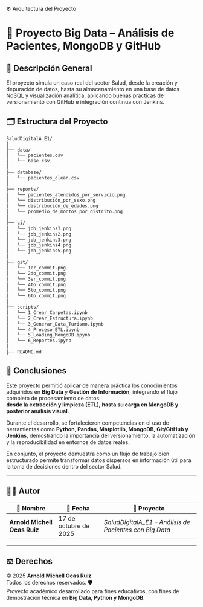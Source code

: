 ⚙️ Arquitectura del Proyecto
# 🏦 Proyecto Big Data – Análisis de Pacientes, MongoDB y GitHub
## 📘 Descripción General

El proyecto simula un caso real del sector Salud, desde la creación y depuración de datos, hasta su almacenamiento en una base de datos NoSQL y visualización analítica, aplicando buenas prácticas de versionamiento con GitHub e integración continua con Jenkins.

## 🗂️ Estructura del Proyecto

```bash
SaludDigitalA_E1/
│
├── data/
│   └── pacientes.csv
│   └── base.csv
│
├── database/
│   └── pacientes_clean.csv
│
├── reports/
│   └── pacientes_atendidos_por_servicio.png
│   └── distribución_por_sexo.png
│   └── distribución_de_edades.png
│   └── promedio_de_montos_por_distrito.png
│
├── ci/
│   └── job_jenkins1.png
│   └── job_jenkins2.png
│   └── job_jenkins3.png
│   └── job_jenkins4.png
│   └── job_jenkins5.png
│
├── git/
│   └── 1er_commit.png
│   └── 2do_commit.png
│   └── 3er_commit.png
│   └── 4to_commit.png
│   └── 5to_commit.png
│   └── 6to_commit.png
│
├── scripts/
│   └── 1_Crear_Carpetas.ipynb
│   └── 2_Crear_Estructura.ipynb
│   └── 3_Generar_Data_Turismo.ipynb
│   └── 4_Proceso_ETL.ipynb
│   └── 5_Loading_MongoDB.ipynb
│   └── 6_Reportes.ipynb
│
├── README.md
```
## 🧠 Conclusiones

Este proyecto permitió aplicar de manera práctica los conocimientos adquiridos en **Big Data** y **Gestión de Información**, integrando el flujo completo de procesamiento de datos:  
**desde la extracción y limpieza (ETL), hasta su carga en MongoDB y posterior análisis visual.**  

Durante el desarrollo, se fortalecieron competencias en el uso de herramientas como **Python, Pandas, Matplotlib, MongoDB, Git/GitHub y Jenkins**, demostrando la importancia del versionamiento, la automatización y la reproducibilidad en entornos de datos reales.  

En conjunto, el proyecto demuestra cómo un flujo de trabajo bien estructurado permite transformar datos dispersos en información útil para la toma de decisiones dentro del sector Salud. 

---

## 👨‍💻 Autor

| 👤 Nombre | 📅 Fecha | 🧠 Proyecto |
|------------|-----------|-------------|
| **Arnold Michell Ocas Ruiz** | 17 de octubre de 2025 | *SaludDigitalA_E1 – Análisis de Pacientes con Big Data* |

---

## ⚖️ Derechos

© 2025 **Arnold Michell Ocas Ruiz**  
Todos los derechos reservados. 🛡️  
Proyecto académico desarrollado para fines educativos, con fines de demostración técnica en **Big Data, Python y MongoDB**.
